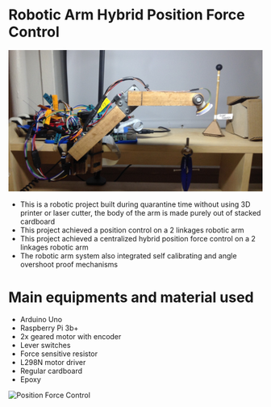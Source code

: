 # Robotic Arm Hybrid Position Force Control
![Robotic Arm](https://github.com/SamoaChen/2-Linkages-Robotic-Arm-Hybrid-Position-Force-Control/blob/master/images/Arm_Display_Final_with_Curtain_edited.jpg)
* This is a robotic project built during quarantine time without using 3D printer or laser cutter, the body of the arm is made purely out of stacked cardboard
* This project achieved a position control on a 2 linkages robotic arm 
* This project achieved a centralized hybrid position force control on a 2 linkages robotic arm
* The robotic arm system also integrated self calibrating and angle overshoot proof mechanisms

# Main equipments and material used
* Arduino Uno 
* Raspberry Pi 3b+
* 2x geared motor with encoder
* Lever switches 
* Force sensitive resistor
* L298N motor driver 
* Regular cardboard
* Epoxy

![Position Force Control](https://github.com/SamoaChen/2-Linkages-Robotic-Arm-Hybrid-Position-Force-Control/blob/master/images/Position_Force_Control.gif)
